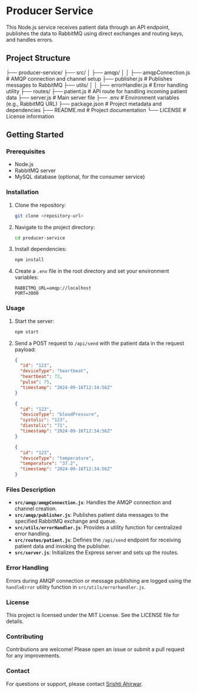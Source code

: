 # Producer Service

This Node.js service receives patient data through an API endpoint, publishes the data to RabbitMQ using direct exchanges and routing keys, and handles errors.

## Project Structure

├── producer-service/
├── src/ │
├── amqp/ │ │
├── amqpConnection.js # AMQP connection and channel setup
├── publisher.js # Publishes messages to RabbitMQ
├── utils/ │ │
├── errorHandler.js # Error handling utility
├── routes/
├── patient.js # API route for handling incoming patient data
├── server.js # Main server file
├── .env # Environment variables (e.g., RabbitMQ URL)
├── package.json # Project metadata and dependencies
├── README.md # Project documentation
└── LICENSE # License information

## Getting Started

### Prerequisites

- Node.js
- RabbitMQ server
- MySQL database (optional, for the consumer service)

### Installation

1. Clone the repository:
   ```bash
   git clone <repository-url>
   ```
2. Navigate to the project directory:
   ```bash
   cd producer-service
   ```
3. Install dependencies:
   ```bash
   npm install
   ```
4. Create a `.env` file in the root directory and set your environment variables:
   ```env
   RABBITMQ_URL=amqp://localhost
   PORT=3000
   ```

### Usage

1. Start the server:
   ```bash
   npm start
   ```
2. Send a POST request to `/api/send` with the patient data in the request payload:

   ```json
   {
     "id": "123",
     "deviceType": "heartbeat",
     "heartbeat": 72,
     "pulse": 75,
     "timestamp": "2024-09-16T12:34:56Z"
   }

   {
     "id": "123",
     "deviceType": "bloodPressure",
     "systolic": "123",
     "diastolic": "71",
     "timestamp": "2024-09-16T12:34:56Z"
   }

   {
     "id": "123",
     "deviceType": "temperature",
     "temperature": "37.2",
     "timestamp": "2024-09-16T12:34:56Z"
   }

   ```

### Files Description

- **`src/amqp/amqpConnection.js`**: Handles the AMQP connection and channel creation.
- **`src/amqp/publisher.js`**: Publishes patient data messages to the specified RabbitMQ exchange and queue.
- **`src/utils/errorHandler.js`**: Provides a utility function for centralized error handling.
- **`src/routes/patient.js`**: Defines the `/api/send` endpoint for receiving patient data and invoking the publisher.
- **`src/server.js`**: Initializes the Express server and sets up the routes.

### Error Handling

Errors during AMQP connection or message publishing are logged using the `handleError` utility function in `src/utils/errorhandler.js`.

### License

This project is licensed under the MIT License. See the LICENSE file for details.

### Contributing

Contributions are welcome! Please open an issue or submit a pull request for any improvements.

### Contact

For questions or support, please contact [Srishti Ahirwar](mailto:ahirwar.s@northeastern.edu).